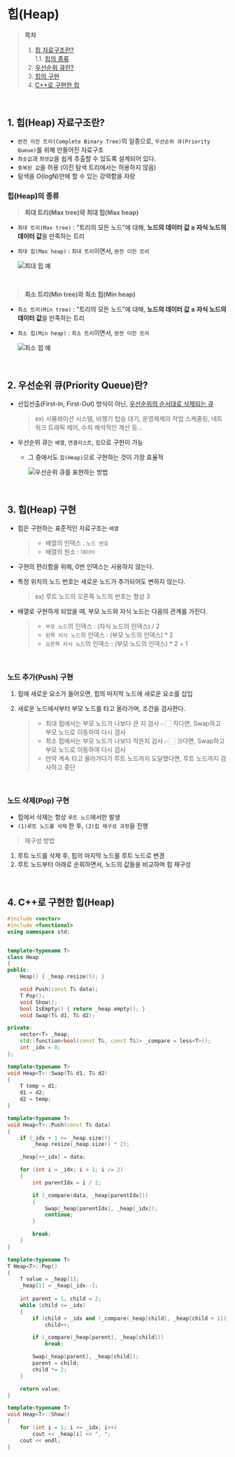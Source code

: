 # 힙(Heap)  

> **목차**  
> 1. [힙 자료구조란?](#1-힙heap-자료구조란)  
> 1.1. [힙의 종류](#힙heap의-종류)  
> 2. [우선순위 큐란?](#2-우선순위-큐priority-queue란)  
> 3. [힙의 구현](#3-힙heap-구현)  
> 4. [C++로 구현한 힙](#4-c로-구현한-힙heap)  

<br>

## 1. 힙(Heap) 자료구조란?
- `완전 이진 트리(Complete Binary Tree)`의 일종으로, `우선순위 큐(Priority Queue)`를 위해 만들어진 자료구조
- `최솟값`과 `최댓값`을 쉽게 추출할 수 있도록 설계되어 있다.  
- `중복된 값`을 허용 (이진 탐색 트리에서는 허용하지 않음)  
- 탐색을 $\mathrm{O(logN)}$만에 할 수 있는 강력함을 자랑  

### 힙(Heap)의 종류  
> **최대 트리(Max tree)와 최대 힙(Max heap)**
- `최대 트리(Max tree)` : "트리의 모든 노드"에 대해, **노드의 데이터 값 $\geq$ 자식 노드의 데이터 값**을 만족하는 트리
- `최대 힙(Max heap)` : `최대 트리`이면서, `완전 이진 트리`  

    ![최대 힙 예](https://encrypted-tbn0.gstatic.com/images?q=tbn:ANd9GcTrYmo2WSxBZLeH2LmuibFv2zbJvCKE3-mQ2g&usqp=CAU)  

<br>

> **최소 트리(Min tree)와 최소 힙(Min heap)**  
- `최소 트리(Min tree)` : "트리의 모든 노드"에 대해, **노드의 데이터 값 $\leq$ 자식 노드의 데이터 값**을 만족하는 트리  
- `최소 힙(Min heap)` : `최소 트리`이면서, `완전 이진 트리`  

    ![최소 힙 예](https://velog.velcdn.com/images/kon6443/post/bea41e22-4d75-4bf6-8e9c-ebeb705cff95/image.png)  

<br>

## 2. 우선순위 큐(Priority Queue)란?
- 선입선출(First-In, First-Out) 방식이 아닌, <u>우선순위의 순서대로 삭제되는 큐</u>  

    > ex) 시뮬레이션 시스템, 비행기 탑승 대기, 운영체제의 작업 스케줄링, 네트워크 트래픽 제어, 수치 해석적인 계산 등...  

- 우선순위 큐는 `배열`, `연결리스트`, `힙`으로 구현이 가능  
    - 그 중에서도 `힙(Heap)`으로 구현하는 것이 가장 효율적  

        ![우선순위 큐를 표현하는 방법](https://gmlwjd9405.github.io/images/data-structure-heap/data-structure-heap-priorityqueue.png)  

<br>

## 3. 힙(Heap) 구현
- 힙은 구현하는 표준적인 자료구조는 `배열`  

    > - 배열의 인덱스 : `노드 번호`  
    > - 배열의 원소 : `데이터`  

- 구현의 편리함을 위해, 0번 인덱스는 사용하지 않는다.  
- 특정 위치의 노드 번호는 새로운 노드가 추가되어도 변하지 않는다.  

    > ex) 루트 노드의 오른쪽 노드의 번호는 항상 3  

- 배열로 구현하게 되었을 때, 부모 노드와 자식 노드는 다음의 관계를 가진다.  

    > - `부모 노드`의 인덱스 : (자식 노드의 인덱스) / 2  
    > - `왼쪽 자식 노드`의 인덱스 : (부모 노드의 인덱스) * 2  
    > - `오른쪽 자식 노드`의 인덱스 : (부모 노드의 인덱스) * 2 + 1  

<br>

### 노드 추가(Push) 구현
1. 힙에 새로운 요소가 들어오면, 힙의 마지막 노드에 새로운 요소를 삽입
2. 새로운 노드에서부터 부모 노드를 타고 올라가며, 조건을 검사한다.  

    > - 최대 힙에서는 부모 노드가 나보다 큰 지 검사 👉🏻 작다면, Swap하고 부모 노드로 이동하여 다시 검사  
    > - 최소 힙에서는 부모 노드가 나보다 작은지 검사 👉🏻 크다면, Swap하고 부모 노드로 이동하여 다시 검사  
    > - 만약 계속 타고 올라가다가 루트 노드까지 도달했다면, 루트 노드까지 검사하고 중단  

<br>

### 노드 삭제(Pop) 구현
- 힙에서 삭제는 항상 `루트 노드`에서만 발생  
- `(1)루트 노드를 삭제` 한 후, `(2)힙 재구성 과정`을 진행  

> 재구성 방법  
1. 루트 노드를 삭제 후, 힙의 마지막 노드를 루트 노드로 변경  
2. 루트 노드부터 아래로 순회하면서, 노드의 값들을 비교하며 힙 재구성  

<br>

## 4. C++로 구현한 힙(Heap)
```cpp
#include <vector>
#include <functional>
using namespace std;


template<typename T>
class Heap
{
public:
	Heap() { _heap.resize(5); }

	void Push(const T& data);
	T Pop();
	void Show();
	bool IsEmpty() { return _heap.empty(); }
	void Swap(T& d1, T& d2);

private:
	vector<T> _heap;
	std::function<bool(const T&, const T&)> _compare = less<T>();
	int _idx = 0;
};

template<typename T>
void Heap<T>::Swap(T& d1, T& d2)
{
	T temp = d1;
	d1 = d2;
	d2 = temp;
}

template<typename T>
void Heap<T>::Push(const T& data)
{
	if (_idx + 1 >= _heap.size())
		_heap.resize(_heap.size() * 2);

	_heap[++_idx] = data;

	for (int i = _idx; i > 1; i /= 2)
	{
		int parentIdx = i / 2;

		if (_compare(data, _heap[parentIdx]))
		{
			Swap(_heap[parentIdx], _heap[_idx]);
			continue;
		}

		break;
	}
}

template<typename T>
T Heap<T>::Pop()
{
	T value = _heap[1];
	_heap[1] = _heap[_idx--];
	
	int parent = 1, child = 2;
	while (child <= _idx)
	{
		if (child < _idx and !_compare(_heap[child], _heap[child + 1]))
			child++;

		if (_compare(_heap[parent], _heap[child]))
			break;

		Swap(_heap[parent], _heap[child]);
		parent = child;
		child *= 2;
	}

	return value;
}

template<typename T>
void Heap<T>::Show()
{
	for (int i = 1; i <= _idx; i++)
		cout << _heap[i] << ", ";
	cout << endl;
}
```  
